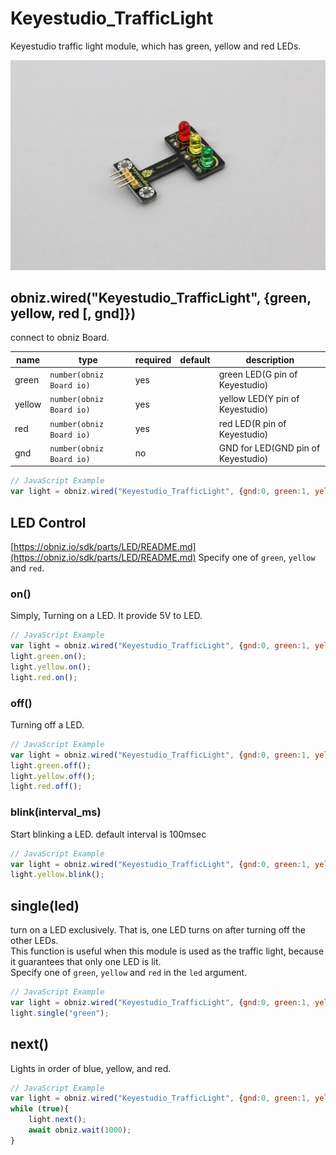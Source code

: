 # Keyestudio_TrafficLight
Keyestudio traffic light module, which has green, yellow and red LEDs.  

![](index.jpg)


## obniz.wired("Keyestudio_TrafficLight", {green, yellow, red [, gnd]})
connect to obniz Board.  

name | type | required | default | description
--- | --- | --- | --- | ---
green | `number(obniz Board io)` | yes |  &nbsp; | green LED(G pin of Keyestudio)
yellow | `number(obniz Board io)` | yes |  &nbsp; | yellow LED(Y pin of Keyestudio)
red | `number(obniz Board io)` | yes |  &nbsp; | red LED(R pin of Keyestudio)
gnd | `number(obniz Board io)` | no |  &nbsp; | GND for LED(GND pin of Keyestudio)


```javascript
// JavaScript Example
var light = obniz.wired("Keyestudio_TrafficLight", {gnd:0, green:1, yellow:2, red:3});
```


## LED Control

[https://obniz.io/sdk/parts/LED/README.md](https://obniz.io/sdk/parts/LED/README.md)
Specify one of `green`, `yellow` and `red`.  

### on()
Simply, Turning on a LED.
It provide 5V to LED.

```javascript
// JavaScript Example
var light = obniz.wired("Keyestudio_TrafficLight", {gnd:0, green:1, yellow:2, red:3});
light.green.on();
light.yellow.on();
light.red.on();
```

### off()
Turning off a LED.
```javascript
// JavaScript Example
var light = obniz.wired("Keyestudio_TrafficLight", {gnd:0, green:1, yellow:2, red:3});
light.green.off();
light.yellow.off();
light.red.off();
```

### blink(interval_ms)
Start blinking a LED.
default interval is 100msec

```javascript
// JavaScript Example
var light = obniz.wired("Keyestudio_TrafficLight", {gnd:0, green:1, yellow:2, red:3});
light.yellow.blink();
```

## single(led)
turn on a LED exclusively. That is, one LED turns on after turning off the other LEDs.  
This function is useful when this module is used as the traffic light, because it guarantees that only one LED is lit.  
Specify one of `green`, `yellow` and `red` in the `led` argument.  

```javascript
// JavaScript Example
var light = obniz.wired("Keyestudio_TrafficLight", {gnd:0, green:1, yellow:2, red:3});
light.single("green");
```


## next()
Lights in order of blue, yellow, and red.

```javascript
// JavaScript Example
var light = obniz.wired("Keyestudio_TrafficLight", {gnd:0, green:1, yellow:2, red:3});
while (true){
    light.next();
    await obniz.wait(1000);
}
```

